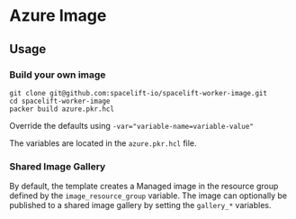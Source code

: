 # Azure Image

## Usage

### Build your own image

```shell
git clone git@github.com:spacelift-io/spacelift-worker-image.git
cd spacelift-worker-image
packer build azure.pkr.hcl
```

Override the defaults using `-var="variable-name=variable-value"`

The variables are located in the `azure.pkr.hcl` file.

### Shared Image Gallery

By default, the template creates a Managed image in the resource group defined by the `image_resource_group`
variable. The image can optionally be published to a shared image gallery by setting the `gallery_*`
variables.
